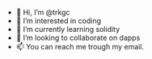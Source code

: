 - 👋 Hi, I’m @trkgc
- 👀 I’m interested in coding
- 🌱 I’m currently learning solidity
- 💞️ I’m looking to collaborate on dapps 
- 📫 You can reach me trough my email.

<!---
trkgc/trkgc is a ✨ special ✨ repository because its `README.md` (this file) appears on your GitHub profile.
You can click the Preview link to take a look at your changes.
--->
